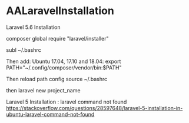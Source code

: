 # AALaravelInstallation
Laravel 5.6 Installation

composer global require "laravel/installer"

subl ~/.bashrc

Then add:
Ubuntu 17.04, 17.10 and 18.04:
export PATH="~/.config/composer/vendor/bin:$PATH"

Then reload path config
source ~/.bashrc


then
laravel new project_name

Laravel 5 Installation : laravel command not found
https://stackoverflow.com/questions/28597648/laravel-5-installation-in-ubuntu-laravel-command-not-found
